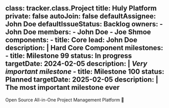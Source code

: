 class: tracker.class.Project
title: Huly Platform
private: false
autoJoin: false
defaultAssignee: John Doe
defaultIssueStatus: Backlog
owners:
    - John Doe
members:
    - John Doe
    - Joe Shmoe
components:
    - title: Core
      lead: John Doe
      description: |
        Hard Core Component
milestones:
    - title: Milestone 99
      status: In progress
      targetDate: 2024-02-05
      description: |
        _Very important milestone_
    - title: Milestone 100
      status: Planned
      targetDate: 2025-02-05
      description: |
        The most important milestone **ever**
---
Open Source All-in-One Project Management Platform 🎉

